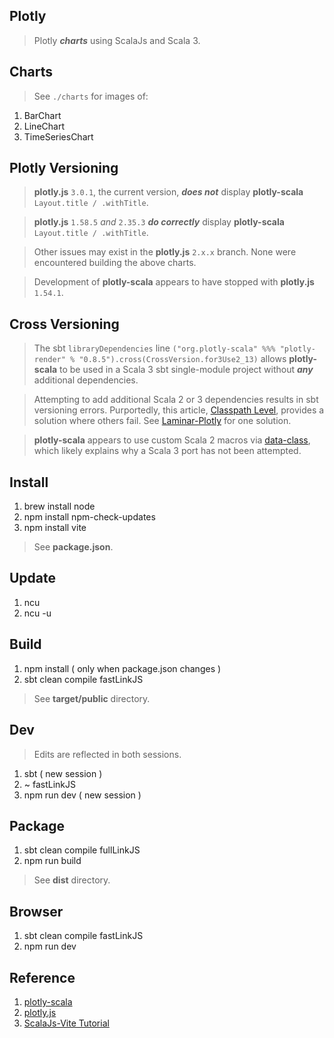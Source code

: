 Plotly
------
>Plotly ***charts*** using ScalaJs and Scala 3.

Charts
------
>See ```./charts``` for images of:
1. BarChart
2. LineChart
3. TimeSeriesChart

Plotly Versioning
-----------------
>**plotly.js** ```3.0.1```, the current version, ***does not*** display **plotly-scala** ```Layout.title / .withTitle```.

>**plotly.js** ```1.58.5``` *and* ```2.35.3``` ***do correctly*** display **plotly-scala** ```Layout.title / .withTitle```.

>Other issues may exist in the **plotly.js** ```2.x.x``` branch. None were encountered building the above charts.

>Development of **plotly-scala** appears to have stopped with **plotly.js** ```1.54.1```.

Cross Versioning
----------------
>The sbt ```libraryDependencies``` line ```("org.plotly-scala" %%% "plotly-render" % "0.8.5").cross(CrossVersion.for3Use2_13)``` allows
>**plotly-scala** to be used in a Scala 3 sbt single-module project without ***any*** additional dependencies.

>Attempting to add additional Scala 2 or 3 dependencies results in sbt versioning errors. Purportedly, this article, [Classpath Level](https://docs.scala-lang.org/scala3/guides/migration/compatibility-classpath.html), provides a solution where others fail. See [Laminar-Plotly](https://github.com/objektwerks/laminar.plotly) for one solution.

>**plotly-scala** appears to use custom Scala 2 macros via [data-class](https://github.com/alexarchambault/data-class), which likely
>explains why a Scala 3 port has not been attempted.

Install
-------
1. brew install node
2. npm install npm-check-updates
3. npm install vite
>See **package.json**.

Update
------
1. ncu
2. ncu -u

Build
-----
1. npm install ( only when package.json changes )
2. sbt clean compile fastLinkJS
>See **target/public** directory.

Dev
---
>Edits are reflected in both sessions.
1. sbt ( new session )
2. ~ fastLinkJS
3. npm run dev ( new session )

Package
-------
1. sbt clean compile fullLinkJS
2. npm run build
>See **dist** directory.

Browser
-------
1. sbt clean compile fastLinkJS
2. npm run dev

Reference
---------
1. [plotly-scala](https://github.com/alexarchambault/plotly-scala)
2. [plotly.js](https://www.npmjs.com/package/plotly.js/v/1.47.4?activeTab=versions)
3. [ScalaJs-Vite Tutorial](https://www.scala-js.org/doc/tutorial/scalajs-vite.html)
